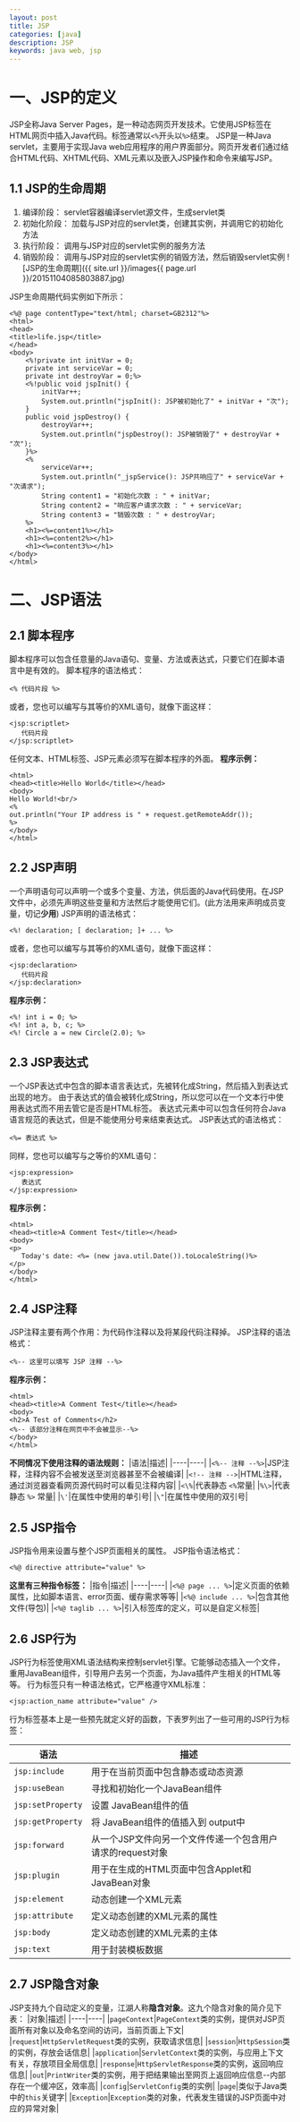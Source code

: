 ```yaml
---
layout: post
title: JSP
categories: [java]
description: JSP
keywords: java web, jsp
---
```


# 一、JSP的定义
JSP全称Java Server Pages，是一种动态网页开发技术。它使用JSP标签在HTML网页中插入Java代码。标签通常以`<%`开头以`%>`结束。
JSP是一种Java servlet，主要用于实现Java web应用程序的用户界面部分。网页开发者们通过结合HTML代码、XHTML代码、XML元素以及嵌入JSP操作和命令来编写JSP。

## 1.1 JSP的生命周期
1. 编译阶段：
servlet容器编译servlet源文件，生成servlet类
2. 初始化阶段：
加载与JSP对应的servlet类，创建其实例，并调用它的初始化方法
3. 执行阶段：
调用与JSP对应的servlet实例的服务方法
4. 销毁阶段：
调用与JSP对应的servlet实例的销毁方法，然后销毁servlet实例
![JSP的生命周期]({{ site.url }}/images{{ page.url }}/20151104085803887.jpg)

JSP生命周期代码实例如下所示：

```
<%@ page contentType="text/html; charset=GB2312"%>
<html>
<head>
<title>life.jsp</title>
</head>
<body>
	<%!private int initVar = 0;
	private int serviceVar = 0;
	private int destroyVar = 0;%>
	<%!public void jspInit() {
		initVar++;
		System.out.println("jspInit(): JSP被初始化了" + initVar + "次");
	}
	public void jspDestroy() {
		destroyVar++;
		System.out.println("jspDestroy(): JSP被销毁了" + destroyVar + "次");
	}%>
	<%
		serviceVar++;
		System.out.println("_jspService(): JSP共响应了" + serviceVar + "次请求");
		String content1 = "初始化次数 : " + initVar;
		String content2 = "响应客户请求次数 : " + serviceVar;
		String content3 = "销毁次数 : " + destroyVar;
	%>
	<h1><%=content1%></h1>
	<h1><%=content2%></h1>
	<h1><%=content3%></h1>
</body>
</html>
```

# 二、JSP语法

## 2.1 脚本程序
脚本程序可以包含任意量的Java语句、变量、方法或表达式，只要它们在脚本语言中是有效的。
脚本程序的语法格式：
```
<% 代码片段 %>
```
或者，您也可以编写与其等价的XML语句，就像下面这样：
```
<jsp:scriptlet>
   代码片段
</jsp:scriptlet>
```
任何文本、HTML标签、JSP元素必须写在脚本程序的外面。
**程序示例：**
```
<html>
<head><title>Hello World</title></head>
<body>
Hello World!<br/>
<%
out.println("Your IP address is " + request.getRemoteAddr());
%>
</body>
</html>
```

## 2.2 JSP声明
一个声明语句可以声明一个或多个变量、方法，供后面的Java代码使用。在JSP文件中，必须先声明这些变量和方法然后才能使用它们。(此方法用来声明成员变量，切记**少用**)
JSP声明的语法格式：
```
<%! declaration; [ declaration; ]+ ... %>
```
或者，您也可以编写与其等价的XML语句，就像下面这样：
```
<jsp:declaration>
   代码片段
</jsp:declaration>
```
**程序示例：**
```
<%! int i = 0; %> 
<%! int a, b, c; %> 
<%! Circle a = new Circle(2.0); %> 
```

## 2.3 JSP表达式
一个JSP表达式中包含的脚本语言表达式，先被转化成String，然后插入到表达式出现的地方。
由于表达式的值会被转化成String，所以您可以在一个文本行中使用表达式而不用去管它是否是HTML标签。
表达式元素中可以包含任何符合Java语言规范的表达式，但是不能使用分号来结束表达式。
JSP表达式的语法格式：
```
<%= 表达式 %>
```
同样，您也可以编写与之等价的XML语句：
```
<jsp:expression>
   表达式
</jsp:expression>
```
**程序示例：**
```
<html> 
<head><title>A Comment Test</title></head> 
<body>
<p>
   Today's date: <%= (new java.util.Date()).toLocaleString()%>
</p>
</body> 
</html> 
```

## 2.4 JSP注释
JSP注释主要有两个作用：为代码作注释以及将某段代码注释掉。
JSP注释的语法格式：
```
<%-- 这里可以填写 JSP 注释 --%>
```
**程序示例：**
```
<html> 
<head><title>A Comment Test</title></head> 
<body> 
<h2>A Test of Comments</h2> 
<%-- 该部分注释在网页中不会被显示--%> 
</body> 
</html> 
```
**不同情况下使用注释的语法规则：**
|语法|描述|
|----|----|
|`<%-- 注释 --%>`|JSP注释，注释内容不会被发送至浏览器甚至不会被编译|
|`<!-- 注释 -->`|HTML注释，通过浏览器查看网页源代码时可以看见注释内容|
|`<\%`|代表静态 `<%`常量|
|`%\>`|代表静态 `%>` 常量|
|`\'`|在属性中使用的单引号|
|`\"`|在属性中使用的双引号|

## 2.5 JSP指令
JSP指令用来设置与整个JSP页面相关的属性。
JSP指令语法格式：
```
<%@ directive attribute="value" %>
```
**这里有三种指令标签：**
|指令|描述|
|----|----|
|`<%@ page ... %>`|定义页面的依赖属性，比如脚本语言、error页面、缓存需求等等|
|`<%@ include ... %>`|包含其他文件(导包)|
|`<%@ taglib ... %>`|引入标签库的定义，可以是自定义标签|

## 2.6 JSP行为
JSP行为标签使用XML语法结构来控制servlet引擎。它能够动态插入一个文件，重用JavaBean组件，引导用户去另一个页面，为Java插件产生相关的HTML等等。
行为标签只有一种语法格式，它严格遵守XML标准：
```
<jsp:action_name attribute="value" />
```
行为标签基本上是一些预先就定义好的函数，下表罗列出了一些可用的JSP行为标签：

|语法|描述|
|----|----|
|`jsp:include`|用于在当前页面中包含静态或动态资源|
|`jsp:useBean`|寻找和初始化一个JavaBean组件|
|`jsp:setProperty`|设置 JavaBean组件的值|
|`jsp:getProperty`|将 JavaBean组件的值插入到 output中|
|`jsp:forward`|从一个JSP文件向另一个文件传递一个包含用户请求的request对象|
|`jsp:plugin`|用于在生成的HTML页面中包含Applet和JavaBean对象|
|`jsp:element`|动态创建一个XML元素|
|`jsp:attribute`|定义动态创建的XML元素的属性|
|`jsp:body`|定义动态创建的XML元素的主体|
|`jsp:text`|用于封装模板数据|

## 2.7 JSP隐含对象
JSP支持九个自动定义的变量，江湖人称**隐含对象**。这九个隐含对象的简介见下表：
|对象|描述|
|----|----|
|`pageContext`|`PageContext`类的实例，提供对JSP页面所有对象以及命名空间的访问，当前页面上下文|
|`request`|`HttpServletRequest`类的实例，获取请求信息|
|`session`|`HttpSession`类的实例，存放会话信息|
|`application`|`ServletContext`类的实例，与应用上下文有关，存放项目全局信息|
|`response`|`HttpServletResponse`类的实例，返回响应信息|
|`out`|`PrintWriter`类的实例，用于把结果输出至网页上返回响应信息--内部存在一个缓冲区，效率高|
|`config`|`ServletConfig`类的实例|
|`page`|类似于Java类中的`this`关键字|
|`Exception`|`Exception`类的对象，代表发生错误的JSP页面中对应的异常对象|
